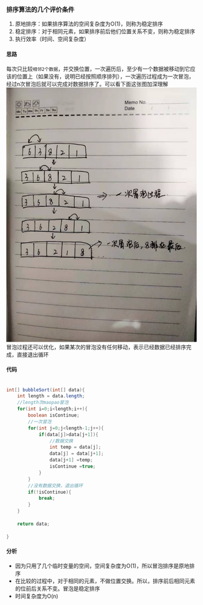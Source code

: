 ### 排序算法的几个评价条件
1. 原地排序：如果排序算法的空间复杂度为O(1)，则称为稳定排序
2. 稳定排序：对于相同元素，如果排序前后他们位置关系不变，则称为稳定排序
3. 执行效率（时间、空间复杂度）




#### 思路
每次只比较`相邻2个数据`，并交换位置，一次遍历后，至少有一个数据被移动到它应该的位置上（如果没有，说明已经按照顺序排列），一次遍历过程成为一次冒泡，经过n次冒泡后就可以完成对数据排序了。可以看下面这张图加深理解
![image](../picture/一次冒泡过程.jpeg)
冒泡过程还可以优化，如果某次的冒泡没有任何移动，表示已经数据已经排序完成，直接退出循环

#### 代码
```java

int[] bubbleSort(int[] data){
    int length = data.length;
    //length次maopao冒泡
    for(int i=0;i<length;i++){
        boolean isContinue;
        //一次冒泡
        for(int j=0;j<length-1;j++){
            if(data[j]>data[j+1]){
                //数据交换
                int temp = data[j];
                data[j] = data[j+1];
                data[j+1] =temp;
                isContinue =true;
            }
        }
        //没有数据交换，退出循环
        if(!isContinue){
            break;
        }
    }

    return data;
        
}

```

#### 分析
- 因为只用了几个临时变量的空间，空间复杂度为O(1)，所以冒泡排序是原地排序
- 在比较的过程中，对于相同的元素，不做位置交换。所以，排序前后相同元素的位前后关系不变。冒泡是稳定排序
- 时间复杂度为O(n)